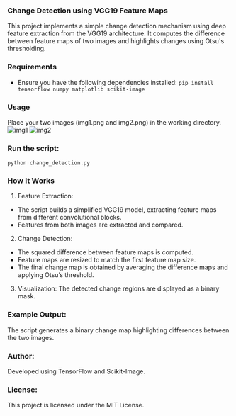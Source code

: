 ### Change Detection using VGG19 Feature Maps
This project implements a simple change detection mechanism using deep feature extraction from the VGG19 architecture. It computes the difference between feature maps of two images and highlights changes using Otsu's thresholding.

### Requirements
- Ensure you have the following dependencies installed:
`pip install tensorflow numpy matplotlib scikit-image`

### Usage
Place your two images (img1.png and img2.png) in the working directory.
![img1](https://github.com/user-attachments/assets/01c76ab3-ac52-4814-ad92-c4181a2ddf57)
![img2](https://github.com/user-attachments/assets/48244723-c627-47f8-9ace-b0991aa33fa6)


### Run the script:
`python change_detection.py`

### How It Works
1. Feature Extraction:
- The script builds a simplified VGG19 model, extracting feature maps from different convolutional blocks.
- Features from both images are extracted and compared.

2. Change Detection:
- The squared difference between feature maps is computed.
- Feature maps are resized to match the first feature map size.
- The final change map is obtained by averaging the difference maps and applying Otsu’s threshold.

3. Visualization:
The detected change regions are displayed as a binary mask.

### Example Output:
The script generates a binary change map highlighting differences between the two images.

### Author:
Developed using TensorFlow and Scikit-Image.

### License:
This project is licensed under the MIT License.

